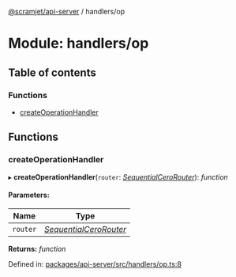 [@scramjet/api-server](../README.md) / handlers/op

# Module: handlers/op

## Table of contents

### Functions

- [createOperationHandler](handlers_op.md#createoperationhandler)

## Functions

### createOperationHandler

▸ **createOperationHandler**(`router`: [*SequentialCeroRouter*](../interfaces/lib_definitions.sequentialcerorouter.md)): *function*

#### Parameters:

Name | Type |
------ | ------ |
`router` | [*SequentialCeroRouter*](../interfaces/lib_definitions.sequentialcerorouter.md) |

**Returns:** *function*

Defined in: [packages/api-server/src/handlers/op.ts:8](https://github.com/scramjet-cloud-platform/scramjet-csi-dev/blob/61a9cb1/packages/api-server/src/handlers/op.ts#L8)
